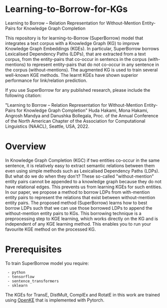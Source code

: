 # Learning-to-Borrow-for-KGs
Learning to Borrow – Relation Representation for Without-Mention Entity-Pairs for Knowledge Graph Completion

This repository is for learning-to-Borrow (SuperBorrow) model that integrates a text corpus with a Knowledge Graph (KG) to improve Knowledge Graph Embeddings (KGEs). In particular, SuperBorrow borrows Lexicalised Dependency Paths (LDPs), that are extracted from a text corpus, from the entity-pairs that co-occur in sentencs in the corpus (with-mentions) to represent entity-pairs that do not co-occur in any sentence in the corpus (without-mentions). The augmented KG is used to train several well-known KGE methods. The learnt KGEs have shown superior performance for link/relation prediction. 

If you use SuperBorrow for any published research, please include the following citation:

"Learning to Borrow – Relation Representation for Without-Mention Entity-Pairs for Knowledge Graph Completion"
Huda Hakami, Mona Hakami, Angrosh Mandya and Danushka Bollegala, Proc. of the Annual Conference of the North American Chapter of the Association for Computational Linguistics (NAACL), Seattle, USA, 2022. 

# Overview
In Knowledge Graph Completion (KGC) if two entities co-occur in the same sentence, it is relatively easy to extract semantic relations between them even using simple methods such as Lexicalised Dependency Paths (LDPs). But what do we do when they don't? These so-called "without-mention" entity pairs cannot be appended to a knowledge graph because they do not have relational edges. This prevents us from learning KGEs for such entities. In our paper, we propose a method to borrow LDPs from with-mention entity pairs to represent the relations that exist between without-mention entity pairs. The proposed method (SuperBorrow) learns how to best borrow LDPs such that we can use those borrowed LDPs to append the without-mention entity pairs to KGs. This borrowing technique is a preprocessing step to KGE learning, which works directly on the KG and is independent of any KGE learning method. This enables you to run your favourite KGE method on the processed KG. 
 

# Prerequisites 

To train SuperBorrow model you require:


     - python 
     - tensorflow
     - sentence_transformers
     - sklearn

The KGEs for TransE, DistMult, ComplEx and RotatE in this work are trained using [OpenKE](https://github.com/thunlp/OpenKE) that is implemented with Pytorch. 
